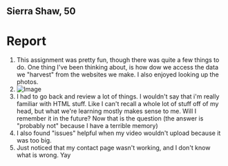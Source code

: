 ## Sierra Shaw, 50

# **Report**
1. This assignment was pretty fun, though there was quite a few things to do. One thing I've been thinking about, is how dow we access the data we "harvest" from the websites we make. I also enjoyed looking up the photos.
2. ![Image](/images/screenshot.png)
3. I had to go back and review a lot of things. I wouldn't say that i'm really familiar with HTML stuff. Like I can't recall a whole lot of stuff off of my head, but what we're learning mostly makes sense to me. Will I remember it in the future? Now that is the question (the answer is "probably not" because I have a terrible memory)
4. I also found "issues" helpful when my video wouldn't upload because it was too big. 
5. Just noticed that my contact page wasn't working, and I don't know what is wrong. Yay
